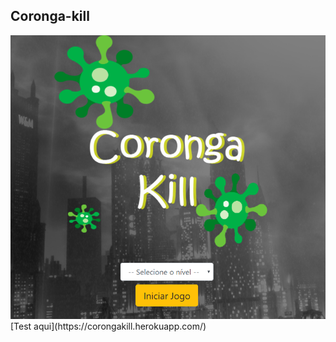 ## Coronga-kill
<img src="https://github.com/tadeifelipe/coronga-kill/blob/master/imagens/coronga.png" />
[Test aqui](https://corongakill.herokuapp.com/)
